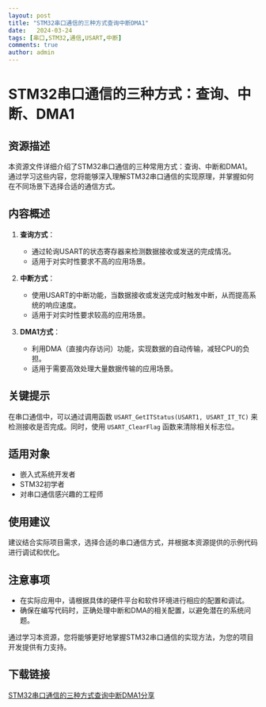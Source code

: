 ```yaml
---
layout: post
title: "STM32串口通信的三种方式查询中断DMA1"
date:   2024-03-24
tags: [串口,STM32,通信,USART,中断]
comments: true
author: admin
---
```

# STM32串口通信的三种方式：查询、中断、DMA1

## 资源描述

本资源文件详细介绍了STM32串口通信的三种常用方式：查询、中断和DMA1。通过学习这些内容，您将能够深入理解STM32串口通信的实现原理，并掌握如何在不同场景下选择合适的通信方式。

## 内容概述

1. **查询方式**：
   - 通过轮询USART的状态寄存器来检测数据接收或发送的完成情况。
   - 适用于对实时性要求不高的应用场景。

2. **中断方式**：
   - 使用USART的中断功能，当数据接收或发送完成时触发中断，从而提高系统的响应速度。
   - 适用于对实时性要求较高的应用场景。

3. **DMA1方式**：
   - 利用DMA（直接内存访问）功能，实现数据的自动传输，减轻CPU的负担。
   - 适用于需要高效处理大量数据传输的应用场景。

## 关键提示

在串口通信中，可以通过调用函数 `USART_GetITStatus(USART1, USART_IT_TC)` 来检测接收是否完成。同时，使用 `USART_ClearFlag` 函数来清除相关标志位。

## 适用对象

- 嵌入式系统开发者
- STM32初学者
- 对串口通信感兴趣的工程师

## 使用建议

建议结合实际项目需求，选择合适的串口通信方式，并根据本资源提供的示例代码进行调试和优化。

## 注意事项

- 在实际应用中，请根据具体的硬件平台和软件环境进行相应的配置和调试。
- 确保在编写代码时，正确处理中断和DMA的相关配置，以避免潜在的系统问题。

通过学习本资源，您将能够更好地掌握STM32串口通信的实现方法，为您的项目开发提供有力支持。

## 下载链接

[STM32串口通信的三种方式查询中断DMA1分享](https://pan.quark.cn/s/33f3bee52583)